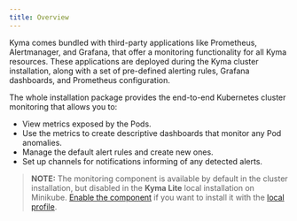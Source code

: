 ```yaml
---
title: Overview
---
```


Kyma comes bundled with third-party applications like Prometheus, Alertmanager, and Grafana, that offer a monitoring functionality for all Kyma resources. These applications are deployed during the Kyma cluster installation, along with a set of pre-defined alerting rules, Grafana dashboards, and Prometheus configuration.

The whole installation package provides the end-to-end Kubernetes cluster monitoring that allows you to:

- View metrics exposed by the Pods.
- Use the metrics to create descriptive dashboards that monitor any Pod anomalies.
- Manage the default alert rules and create new ones.
- Set up channels for notifications informing of any detected alerts.

>**NOTE:** The monitoring component is available by default in the cluster installation, but disabled in the **Kyma Lite** local installation on Minikube. [Enable the component](/root/kyma/#configuration-custom-component-installation-add-a-component) if you want to install it with the [local profile](/components/monitoring/#configuration-production-profile-local-profile).
